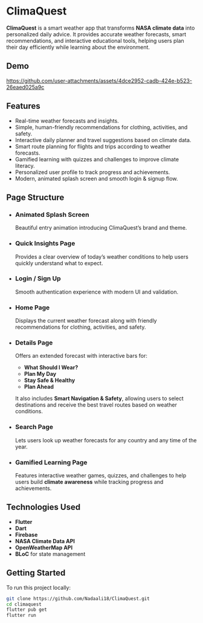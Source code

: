 # ClimaQuest

**ClimaQuest** is a smart weather app that transforms **NASA climate data** into personalized daily advice. It provides accurate weather forecasts, smart recommendations, and interactive educational tools, helping users plan their day efficiently while learning about the environment.

## Demo

https://github.com/user-attachments/assets/4dce2952-cadb-424e-b523-26eaed025a9c

## Features

- Real-time weather forecasts and insights.  
- Simple, human-friendly recommendations for clothing, activities, and safety.  
- Interactive daily planner and travel suggestions based on climate data.  
- Smart route planning for flights and trips according to weather forecasts.  
- Gamified learning with quizzes and challenges to improve climate literacy.  
- Personalized user profile to track progress and achievements.  
- Modern, animated splash screen and smooth login & signup flow.

## Page Structure

- ### **Animated Splash Screen**
     Beautiful entry animation introducing ClimaQuest’s brand and theme.

- ### **Quick Insights Page**
     Provides a clear overview of today’s weather conditions to help users quickly understand what to expect.

- ### **Login / Sign Up**
     Smooth authentication experience with modern UI and validation.

- ### **Home Page**
     Displays the current weather forecast along with friendly recommendations for clothing, activities, and safety.

- ### **Details Page**
     Offers an extended forecast with interactive bars for:
     - **What Should I Wear?**  
     - **Plan My Day**  
     - **Stay Safe & Healthy**  
     - **Plan Ahead**

     It also includes **Smart Navigation & Safety**, allowing users to select destinations and receive the best travel routes based on weather conditions.

- ### **Search Page**
     Lets users look up weather forecasts for any country and any time of the year.

- ### **Gamified Learning Page**
     Features interactive weather games, quizzes, and challenges to help users build **climate awareness** while tracking progress and achievements.

## Technologies Used
- **Flutter**  
- **Dart**
- **Firebase**
- **NASA Climate Data API**  
- **OpenWeatherMap API**  
- **BLoC** for state management  

## Getting Started

To run this project locally:

```bash
git clone https://github.com/Nadaali18/ClimaQuest.git
cd climaquest
flutter pub get
flutter run
